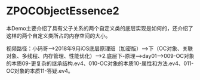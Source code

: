# ZPOCObjectEssence2
本Demo主要介绍了具有父子关系的两个自定义类的底层实现是如何的，还介绍了这样的两个自定义类所占的内存空间的大小。

视频路径：小码哥——>2018年9月iOS底层原理班（加密版）——>下（OC对象、关联对象、多线程、内存管理、性能优化）——>2.底层下-原理——>day01——>009-OC对象的本质09-更复杂的继承结构.ev4、010-OC对象的本质10-属性和方法.ev4、011-OC对象的本质11-答疑.ev4。
